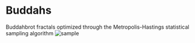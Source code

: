 # Buddahs
Buddahbrot fractals optimized through the Metropolis-Hastings statistical sampling algorithm
![sample](https://github.com/JBarrada/Buddahs/blob/master/buddha_bluepink.jpg)
